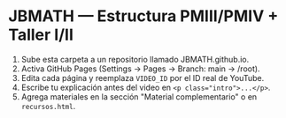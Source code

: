 # JBMATH — Estructura PMIII/PMIV + Taller I/II
1) Sube esta carpeta a un repositorio llamado JBMATH.github.io.
2) Activa GitHub Pages (Settings → Pages → Branch: main → /root).
3) Edita cada página y reemplaza `VIDEO_ID` por el ID real de YouTube.
4) Escribe tu explicación antes del video en `<p class="intro">...</p>`.
5) Agrega materiales en la sección "Material complementario" o en `recursos.html`.
